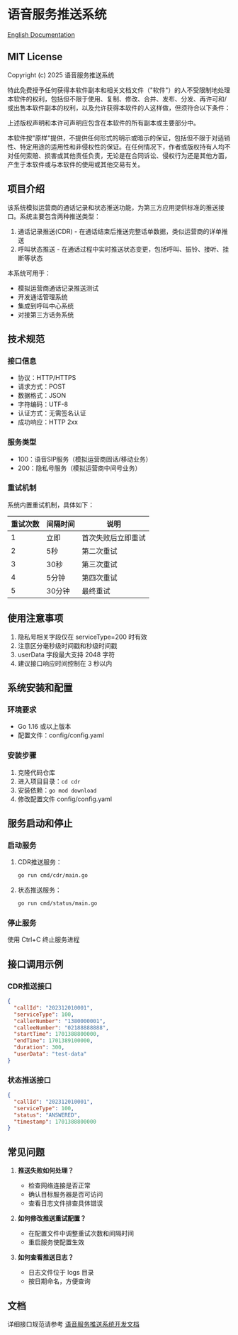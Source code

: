 # 语音服务推送系统

[English Documentation](README.en.md)

## MIT License

Copyright (c) 2025 语音服务推送系统

特此免费授予任何获得本软件副本和相关文档文件（"软件"）的人不受限制地处理本软件的权利，包括但不限于使用、复制、修改、合并、发布、分发、再许可和/或出售本软件副本的权利，以及允许获得本软件的人这样做，但须符合以下条件：

上述版权声明和本许可声明应包含在本软件的所有副本或主要部分中。

本软件按"原样"提供，不提供任何形式的明示或暗示的保证，包括但不限于对适销性、特定用途的适用性和非侵权性的保证。在任何情况下，作者或版权持有人均不对任何索赔、损害或其他责任负责，无论是在合同诉讼、侵权行为还是其他方面，产生于本软件或与本软件的使用或其他交易有关。

## 项目介绍
该系统模拟运营商的通话记录和状态推送功能，为第三方应用提供标准的推送接口。系统主要包含两种推送类型：

1. 通话记录推送(CDR) - 在通话结束后推送完整话单数据，类似运营商的详单推送
2. 呼叫状态推送 - 在通话过程中实时推送状态变更，包括呼叫、振铃、接听、挂断等状态

本系统可用于：
- 模拟运营商通话记录推送测试
- 开发通话管理系统
- 集成到呼叫中心系统
- 对接第三方话务系统

## 技术规范

### 接口信息
- 协议：HTTP/HTTPS
- 请求方式：POST
- 数据格式：JSON
- 字符编码：UTF-8
- 认证方式：无需签名认证
- 成功响应：HTTP 2xx

### 服务类型
- 100：语音SIP服务（模拟运营商固话/移动业务）
- 200：隐私号服务（模拟运营商中间号业务）

### 重试机制
系统内置重试机制，具体如下：

| 重试次数 | 间隔时间 | 说明 |
|---------|---------|------|
| 1 | 立即 | 首次失败后立即重试 |
| 2 | 5秒 | 第二次重试 |
| 3 | 30秒 | 第三次重试 |
| 4 | 5分钟 | 第四次重试 |
| 5 | 30分钟 | 最终重试 |

## 使用注意事项
1. 隐私号相关字段仅在 serviceType=200 时有效
2. 注意区分毫秒级时间戳和秒级时间戳
3. userData 字段最大支持 2048 字符
4. 建议接口响应时间控制在 3 秒以内

## 系统安装和配置

### 环境要求
- Go 1.16 或以上版本
- 配置文件：config/config.yaml

### 安装步骤
1. 克隆代码仓库
2. 进入项目目录：`cd cdr`
3. 安装依赖：`go mod download`
4. 修改配置文件 config/config.yaml

## 服务启动和停止

### 启动服务
1. CDR推送服务：
   ```bash
   go run cmd/cdr/main.go
   ```
2. 状态推送服务：
   ```bash
   go run cmd/status/main.go
   ```

### 停止服务
使用 Ctrl+C 终止服务进程

## 接口调用示例

### CDR推送接口
```json
{
  "callId": "202312010001",
  "serviceType": 100,
  "callerNumber": "1380000001",
  "calleeNumber": "02188888888",
  "startTime": 1701388800000,
  "endTime": 1701389100000,
  "duration": 300,
  "userData": "test-data"
}
```

### 状态推送接口
```json
{
  "callId": "202312010001",
  "serviceType": 100,
  "status": "ANSWERED",
  "timestamp": 1701388800000
}
```

## 常见问题

1. **推送失败如何处理？**
   - 检查网络连接是否正常
   - 确认目标服务器是否可访问
   - 查看日志文件排查具体错误

2. **如何修改推送重试配置？**
   - 在配置文件中调整重试次数和间隔时间
   - 重启服务使配置生效

3. **如何查看推送日志？**
   - 日志文件位于 logs 目录
   - 按日期命名，方便查询

## 文档
详细接口规范请参考 [语音服务推送系统开发文档](语音服务推送系统开发文档.md)